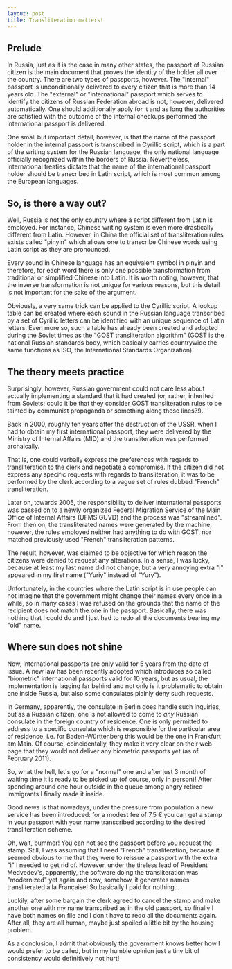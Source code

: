 ```yaml
---
layout: post
title: Transliteration matters!
---
```


Prelude
-------

In Russia, just as it is the case in many other states, the passport of Russian citizen is the main document that proves the identity of the holder all over the country. There are two types of passports, however. The "internal" passport is unconditionally delivered to every citizen that is more than 14 years old. The "external" or "international" passport which serves to identify the citizens of Russian Federation abroad is not, however, delivered automatically. One should additionally apply for it and as long the authorities are satisfied with the outcome of the internal checkups performed the international passport is delivered.

One small but important detail, however, is that the name of the passport holder in the internal passport is transcribed in Cyrillic script, which is a part of the writing system for the Russian language, the only national language officially recognized within the borders of Russia. Nevertheless, international treaties dictate that the name of the international passport holder should be transcribed in Latin script, which is most common among the European languages.

So, is there a way out?
-----------------------

Well, Russia is not the only country where a script different from Latin is employed. For instance, Chinese writing system is even more drastically different from Latin. However, in China the official set of transliteration rules exists called "pinyin" which allows one to transcribe Chinese words using Latin script as they are pronounced.

Every sound in Chinese language has an equivalent symbol in pinyin and therefore, for each word there is only one possible transformation from traditional or simplified Chinese into Latin. It is worth noting, however, that the inverse transformation is not unique for various reasons, but this detail is not important for the sake of the argument.

Obviously, a very same trick can be applied to the Cyrillic script. A lookup table can be created where each sound in the Russian language  transcribed by a set of Cyrillic letters can be identified with an unique sequence of Latin letters. Even more so, such a table has already been created and adopted during the Soviet times as the "GOST transliteration algorithm" (GOST is the national Russian standards body, which basically carries countrywide the same functions as ISO, the International Standards Organization).

The theory meets practice
-------------------------

Surprisingly, however, Russian government could not care less about actually implementing a standard that it had created (or, rather, inherited from Soviets; could it be that they consider GOST transliteration rules to be tainted by communist propaganda or something along these lines?!).

Back in 2000, roughly ten years after the destruction of the USSR, when I had to obtain my first international passport, they were delivered by the Ministry of Internal Affairs (MID) and the transliteration was performed archaically.

That is, one could verbally express the preferences with regards to transliteration to the clerk and negotiate a compromise. If the citizen did not express any specific requests with regards to transliteration, it was to be performed by the clerk according to a vague set of rules dubbed "French" transliteration.

Later on, towards 2005, the responsibility to deliver international passports was passed on to a newly organized Federal Migration Service of the Main Office of Internal Affairs (UFMS GUVD) and the process was "streamlined". From then on, the transliterated names were generated by the machine, however, the rules employed neither had anything to do with GOST, nor matched previously used "French" transliteration patterns.

The result, however, was claimed to be objective for which reason the citizens were denied to request any alterations. In a sense, I was lucky, because at least my last name did not change, but a very annoying extra "i" appeared in my first name ("Yuriy" instead of "Yury").

Unfortunately, in the countries where the Latin script is in use people can not imagine that the government might change their names every once in a while, so in many cases I was refused on the grounds that the name of the recipient does not match the one in the passport. Basically, there was nothing that I could do and I just had to redo all the documents bearing my "old" name.

Where sun does not shine
------------------------

Now, international passports are only valid for 5 years from the date of issue. A new law has been recently adopted which introduces so called "biometric" international passports valid for 10 years, but as usual, the implementation is lagging far behind and not only is it problematic to obtain one inside Russia, but also some consulates plainly deny such requests.

In Germany, apparently, the consulate in Berlin does handle such inquiries, but as a Russian citizen, one is not allowed to come to *any* Russian consulate in the foreign country of residence. One is only permitted to address to a specific consulate which is responsible for the particular area of residence, i.e. for Baden-Württenberg this would be the one in Frankfurt am Main. Of course, coincidentally, they make it very clear on their web page that they would not deliver any biometric passports yet (as of February 2011).

So, what the hell, let's go for a "normal" one and after just 3 month of waiting time it is ready to be picked up (of course, only in person)! After spending around one hour outside in the queue among angry retired immigrants I finally made it inside.

Good news is that nowadays, under the pressure from population a new service has been introduced: for a modest fee of 7.5 € you can get a stamp in your passport with your name transcribed according to the desired transliteration scheme.

Oh, wait, bummer! You can not see the passport before you request the stamp. Still, I was assuming that I need "French" transliteration, because it seemed obvious to me that they were to reissue a passport with the extra "i" I needed to get rid of. However, under the tireless lead of President Medvedev's, apparently, the software doing the transliteration was "modernized" yet again and now, somehow, it generates names transliterated à la Française! So basically I paid for nothing...

Luckily, after some bargain the clerk agreed to cancel the stamp and make another one with my name transcribed as in the old passport, so finally I have both names on file and I don't have to redo all the documents again. After all, they are all human, maybe just spoiled a little bit by the housing problem.

As a conclusion, I admit that obviously the government knows better how I would prefer to be called, but in my humble opinion just a tiny bit of consistency would definitively not hurt!
